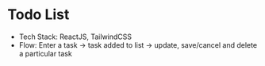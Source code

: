 # Todo List
- Tech Stack: ReactJS, TailwindCSS
- Flow: Enter a task -> task added to list -> update, save/cancel and delete a particular task
